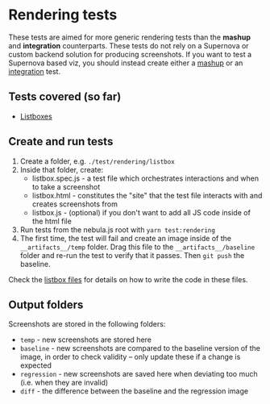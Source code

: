# Rendering tests

These tests are aimed for more generic rendering tests than the **mashup** and **integration** counterparts. These tests do not rely on a Supernova or custom backend solution for producing screenshots. If you want to test a Supernova based viz, you should instead create either a [mashup](../mashup) or an [integration](../integration) test.

## Tests covered (so far)

- [Listboxes](./listbox)

## Create and run tests

1. Create a folder, e.g. `./test/rendering/listbox`
2. Inside that folder, create:
   - listbox.spec.js - a test file which orchestrates interactions and when to take a screenshot
   - listbox.html - constitutes the "site" that the test file interacts with and creates screenshots from
   - listbox.js - (optional) if you don't want to add all JS code inside of the html file
3. Run tests from the nebula.js root with `yarn test:rendering`
4. The first time, the test will fail and create an image inside of the `__artifacts__/temp` folder. Drag this file to the `__artifacts__/baseline` folder and re-run the test to verify that it passes. Then `git push` the baseline.

Check the [listbox files](./listbox) for details on how to write the code in these files.

## Output folders

Screenshots are stored in the following folders:

- `temp` - new screenshots are stored here
- `baseline` - new screenshots are compared to the baseline version of the image, in order to check validity – only update these if a change is expected
- `regression` - new screenshots are saved here when deviating too much (i.e. when they are invalid)
- `diff` - the difference between the baseline and the regression image

